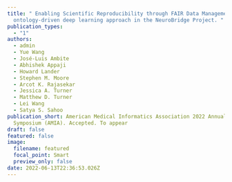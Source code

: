 ```yaml
---
title: " Enabling Scientific Reproducibility through FAIR Data Management: An
  ontology-driven deep learning approach in the NeuroBridge Project. "
publication_types:
  - "1"
authors:
  - admin
  - Yue Wang
  - José-Luis Ambite
  - Abhishek Appaji
  - Howard Lander
  - Stephen M. Moore
  - Arcot K. Rajasekar
  - Jessica A. Turner
  - Matthew D. Turner
  - Lei Wang
  - Satya S. Sahoo
publication_short: American Medical Informatics Association 2022 Annual
  Symposium (AMIA). Accepted. To appear
draft: false
featured: false
image:
  filename: featured
  focal_point: Smart
  preview_only: false
date: 2022-06-13T22:36:53.026Z
---
```

